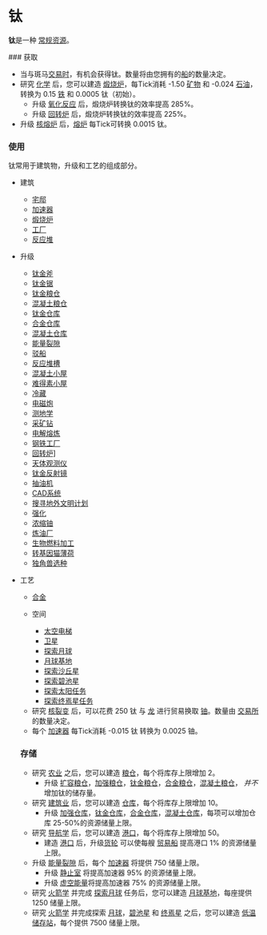 # 钛

<p><strong>钛</strong>是一种 <a href="?file=003-资源大全/005-资源介绍#常规资源">常规资源</a>。</p> 
### 获取
<ul>
<li>当与斑马<a href="?file=001-猫咪百科/05-贸易">交易时</a>，有机会获得钛。数量将由您拥有的<a href="?file=003-资源大全/26-贸易船">船</a>的数量决定。
<li>研究 <a href="?file=001-猫咪百科/03-科学/01-科学#化学">化学</a> 后，您可以建造 <a href="?file=001-猫咪百科/01-建筑物/06-工业建筑#煅烧炉">煅烧炉</a>，每Tick消耗 -1.50 <a href="?file=003-资源大全/03-矿物">矿物</a> 和 -0.024 <a href="?file=003-资源大全/08-石油">石油</a>，转换为 0.15 <a href="?file=003-资源大全/05-铁">铁</a> 和 0.0005 钛（初始）。
<ul>
<li>升级 <a href="?file=001-猫咪百科/04-工坊/01-升级#氧化反应">氧化反应</a> 后，煅烧炉转换钛的效率提高 285%。</li>
<li>升级 <a href="?file=001-猫咪百科/04-工坊/01-升级#回转炉">回转炉</a> 后，煅烧炉转换钛的效率提高 225%。</li>
</ul>
<li>升级 <a href="?file=001-猫咪百科/04-工坊/01-升级#核熔炉">核熔炉</a> 后，<a href="?file=001-猫咪百科/01-建筑物/06-工业建筑#熔炉">熔炉</a> 每Tick可转换 0.0015 钛。</li>
</ul> 

### 使用
<p>钛常用于建筑物，升级和工艺的组成部分。</p> 
<ul>
<li>建筑</li>
<ul>
<li><a href="?file=001-猫咪百科/01-建筑物/02-猫口建筑#宅邸">宅邸</a></li>
<li><a href="?file=001-猫咪百科/01-建筑物/05-资源建筑#加速器">加速器</a></li>
<li><a href="?file=001-猫咪百科/01-建筑物/06-工业建筑#煅烧炉">煅烧炉</a></li>
<li><a href="?file=001-猫咪百科/01-建筑物/06-工业建筑#工厂">工厂</a></li>
<li><a href="?file=001-猫咪百科/01-建筑物/06-工业建筑#反应堆">反应堆</a></li>
</ul>
</ul>

<ul>
<li>升级</li>
<ul>
<li><a href="?file=001-猫咪百科/04-工坊/01-升级#钛金斧">钛金斧</a></li>
<li><a href="?file=001-猫咪百科/04-工坊/01-升级#钛金锯">钛金锯</a></li>
<li><a href="?file=001-猫咪百科/04-工坊/01-升级#钛金粮仓">钛金粮仓</a></li>
<li><a href="?file=001-猫咪百科/04-工坊/01-升级#混凝土粮仓">混凝土粮仓</a></li>
<li><a href="?file=001-猫咪百科/04-工坊/01-升级#钛金仓库">钛金仓库</a></li>
<li><a href="?file=001-猫咪百科/04-工坊/01-升级#合金仓库">合金仓库</a></li>
<li><a href="?file=001-猫咪百科/04-工坊/01-升级#混凝土仓库">混凝土仓库</a></li>
<li><a href="?file=001-猫咪百科/04-工坊/01-升级#能量裂隙">能量裂隙</a></li>
<li><a href="?file=001-猫咪百科/04-工坊/01-升级#驳船">驳船</a></li>
<li><a href="?file=001-猫咪百科/04-工坊/01-升级#反应堆槽">反应堆槽</a></li>
<li><a href="?file=001-猫咪百科/04-工坊/01-升级#混凝土小屋">混凝土小屋</a></li>
<li><a href="?file=001-猫咪百科/04-工坊/01-升级#难得素小屋">难得素小屋</a></li>
<li><a href="?file=001-猫咪百科/04-工坊/01-升级#冷藏">冷藏</a></li>
<li><a href="?file=001-猫咪百科/04-工坊/01-升级#电磁炮">电磁炮</a></li>
<li><a href="?file=001-猫咪百科/04-工坊/01-升级#测地学">测地学</a></li>
<li><a href="?file=001-猫咪百科/04-工坊/01-升级#采矿钻">采矿钻</a></li>
<li><a href="?file=001-猫咪百科/04-工坊/01-升级#电解熔炼">电解熔炼</a></li>
<li><a href="?file=001-猫咪百科/04-工坊/01-升级#钢铁工厂">钢铁工厂</a></li>
<li><a href="?file=001-猫咪百科/04-工坊/01-升级#回转炉]">回转炉]</a></li>
<li><a href="?file=001-猫咪百科/04-工坊/01-升级#天体观测仪">天体观测仪</a></li>
<li><a href="?file=001-猫咪百科/04-工坊/01-升级#钛金反射镜">钛金反射镜</a></li>
<li><a href="?file=001-猫咪百科/04-工坊/01-升级#抽油机">抽油机</a></li>
<li><a href="?file=001-猫咪百科/04-工坊/01-升级#CAD系统">CAD系统</a></li>
<li><a href="?file=001-猫咪百科/04-工坊/01-升级#搜寻地外文明计划">搜寻地外文明计划</a></li>
<li><a href="?file=001-猫咪百科/04-工坊/01-升级#强化">强化</a></li>
<li><a href="?file=001-猫咪百科/04-工坊/01-升级#浓缩铀">浓缩铀</a></li>
<li><a href="?file=001-猫咪百科/04-工坊/01-升级#炼油厂">炼油厂</a></li>
<li><a href="?file=001-猫咪百科/04-工坊/01-升级#生物燃料加工">生物燃料加工</a></li>
<li><a href="?file=001-猫咪百科/04-工坊/01-升级转基因猫薄荷">转基因猫薄荷</a></li>
<li><a href="?file=001-猫咪百科/04-工坊/01-升级#独角兽选种">独角兽选种</a></li>
</ul></ul>

<ul>
<li> 工艺</li>
<ul>
<li><a href="?file=003-资源大全/33-合金">合金</a></li>
</ul>

<ul>
<li> 空间</li>
<ul>
<li><a href="?file=001-猫咪百科/07-空间/03-喵星#太空电梯">太空电梯</a></li>
<li><a href="?file=001-猫咪百科/07-空间/03-喵星#卫星">卫星</a></li>
<li><a href="?file=001-猫咪百科/07-空间/01-地面控制#探索月球">探索月球</a></li>
<li><a href="?file=001-猫咪百科/07-空间/04-月球#月球基地">月球基地</a></li>
<li><a href="?file=001-猫咪百科/07-空间/01-地面控制#探索沙丘星">探索沙丘星</a></li>
<li><a href="?file=001-猫咪百科/07-空间/01-地面控制#探索碧池星">探索碧池星</a></li>
<li><a href="?file=001-猫咪百科/07-空间/01-地面控制#探索太阳">探索太阳任务</a></li>
<li><a href="?file=001-猫咪百科/07-空间/01-地面控制#探索终焉星">探索终焉星任务</a></li>
</ul>
<li>研究 <a href="?file=001-猫咪百科/03-科学/01-科学#核裂变">核裂变</a> 后，可以花费 250 钛 与 <a href="?file=001-猫咪百科/05-贸易">龙</a> 进行贸易换取 <a href="?file=003-资源大全/10-铀">铀</a>。数量由 <a href="?file=001-猫咪百科/01-建筑物/08-其它建筑#交易所">交易所</a> 的数量决定。</li>
<li>每个 <a href="?file=001-猫咪百科/01-建筑物/05-资源建筑#加速器">加速器</a> 每Tick消耗 -0.015 钛 转换为 0.0025 铀。</li>
</ul> 

### 存储

  <ul>
   <li>研究 <a href="?file=001-猫咪百科/03-科学/01-科学#农业">农业</a> 之后，您可以建造 <a href="?file=001-猫咪百科/01-建筑物/04-存储建筑#粮仓">粮仓</a>，每个将库存上限增加 2。
   <ul>
    <li>升级 <a href="?file=001-猫咪百科/04-工坊/01-升级#扩容粮仓">扩容粮仓</a>，<a href="?file=001-猫咪百科/04-工坊/01-升级#加强粮仓">加强粮仓</a>，<a href="?file=001-猫咪百科/04-工坊/01-升级#钛金粮仓">钛金粮仓</a>，<a href="?file=001-猫咪百科/04-工坊/01-升级#合金粮仓">合金粮仓</a>，<a href="?file=001-猫咪百科/04-工坊/01-升级#混凝土粮仓">混凝土粮仓</a>， <em>并不</em>增加钛的储存量。</li>
   </ul>
   <li>研究 <a href="?file=001-猫咪百科/03-科学/01-科学#建筑业">建筑业</a> 后，您可以建造 <a href="?file=001-猫咪百科/01-建筑物/04-存储建筑#仓库">仓库</a>，每个将库存上限增加 10。
   <ul>
    <li>升级 <a href="?file=001-猫咪百科/04-工坊/01-升级#加强仓库">加强仓库</a>，<a href="?file=001-猫咪百科/04-工坊/01-升级#钛金仓库">钛金仓库</a>，<a href="?file=001-猫咪百科/04-工坊/01-升级#合金仓库">合金仓库</a>，<a href="?file=001-猫咪百科/04-工坊/01-升级#混凝土仓库">混凝土仓库</a>，每项可以增加仓库 25-50%的资源储量上限。</li>
   </ul>
   <li>研究 <a href="?file=001-猫咪百科/03-科学/01-科学#导航学">导航学</a> 后，您可以建造 <a href="?file=001-猫咪百科/01-建筑物/04-存储建筑#港口">港口</a>，每个将库存上限增加 50。
   <ul>
    <li>建造 <a href="?file=001-猫咪百科/01-建筑物/04-存储建筑#港口">港口</a> 后，升级<a href="??file=001-猫咪百科/04-工坊/01-升级#货轮">货轮</a> 可以使每艘 <a href="?file=003-资源大全/26-贸易船">贸易船</a> 提高港口 1% 的资源储量上限。</li>
   </ul>
   <li> 升级 <a href="?file=001-猫咪百科/04-工坊/01-升级#能量裂隙">能量裂隙</a> 后，每个 <a href="?file=001-猫咪百科/01-建筑物/05-资源建筑#加速器">加速器</a> 将提供 750 储量上限。
   <ul>
    <li>升级 <a href="?file=001-猫咪百科/04-工坊/01-升级#静止室">静止室</a> 将提高加速器 95% 的资源储量上限。</li>
    <li>升级 <a href="?file=001-猫咪百科/04-工坊/01-升级#虚空能量">虚空能量</a>将提高加速器 75% 的资源储量上限。</li>
   </ul>
   <li>研究 <a href="?file=001-猫咪百科/03-科学/01-科学#火箭学">火箭学</a> 并完成 <a href="?file=001-猫咪百科/07-空间/01-地面控制#探索月球">探索月球</a> 任务后，您可以建造 <a href="?file=001-猫咪百科/07-空间/04-月球#月球基地">月球基地</a>，每座提供 1250 储量上限。
   <li>研究 <a href="?file=001-猫咪百科/03-科学/01-科学#火箭学">火箭学</a> 并完成探索 <a href="?file=001-猫咪百科/07-空间/01-地面控制#探索月球">月球</a>，<a href="?file=001-猫咪百科/07-空间/01-地面控制#探索碧池星">碧池星</a> 和 <a href="?file=001-猫咪百科/07-空间/01-地面控制#探索终焉星">终焉星</a> 之后，您可以建造 <a href="?file=001-猫咪百科/07-空间/08-终焉#低温储存站">低温储存站</a>，每个提供 7500 储量上限。</li>
  </ul>
